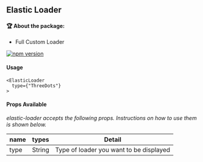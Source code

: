 ## Elastic Loader

#### :trophy: About the package:
  - Full Custom Loader

[![npm version](https://badge.fury.io/js/elastic-loader.svg)](//npmjs.com/package/elastic-loader)

#### Usage

```
<ElasticLoader
  type={"ThreeDots"}
>
```

#### Props Available
*elastic-loader accepts the following props. Instructions on how to use them is shown below.*

| name | types | Detail |
| ------------- |-------------|-------------|
| type | String | Type of loader you want to be displayed |